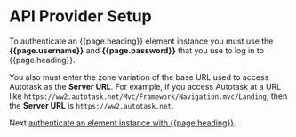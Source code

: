 # API Provider Setup

To authenticate an {{page.heading}} element instance you must use the **{{page.username}}** and **{{page.password}}** that you use to log in to {{page.heading}}.

You also must enter the zone variation of the base URL used to access Autotask as the  **Server URL**.  For example, if you access Autotask at a URL like `https://ww2.autotask.net/Mvc/Framework/Navigation.mvc/Landing`, then the **Server URL** is `https://ww2.autotask.net`.

Next [authenticate an element instance with {{page.heading}}](authenticate.html).

